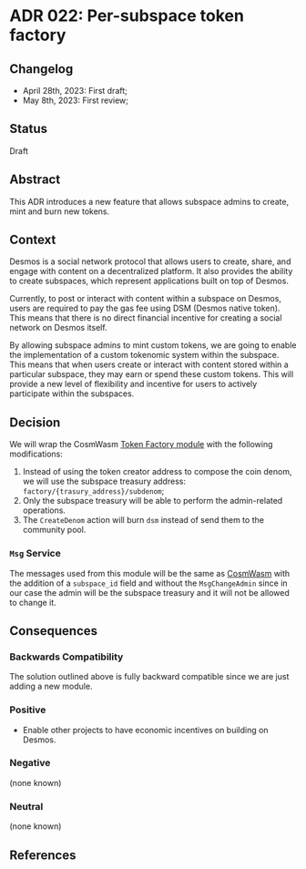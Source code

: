 # ADR 022: Per-subspace token factory

## Changelog
- April 28th, 2023: First draft;
- May 8th, 2023: First review;

## Status

Draft

## Abstract

This ADR introduces a new feature that allows subspace admins to create, mint and burn new tokens. 

## Context

Desmos is a social network protocol that allows users to create, share, and engage with content on a decentralized platform. It also provides the ability to create subspaces, which represent applications built on top of Desmos.

Currently, to post or interact with content within a subspace on Desmos, users are required to pay the gas fee using DSM (Desmos native token). This means that there is no direct financial incentive for creating a social network on Desmos itself.

By allowing subspace admins to mint custom tokens, we are going to enable the implementation of a custom tokenomic system within the subspace. This means that when users create or interact with content stored within a particular subspace, they may earn or spend these custom tokens. This will provide a new level of flexibility and incentive for users to actively participate within the subspaces.

## Decision

We will wrap the CosmWasm [Token Factory module](https://github.com/CosmWasm/token-factory/blob/main/x/tokenfactory)
with the following modifications:
1. Instead of using the token creator address to compose the coin denom, we will use the subspace treasury address: `factory/{trasury_address}/subdenom`;
2. Only the subspace treasury will be able to perform the admin-related operations.
3. The `CreateDenom` action will burn `dsm` instead of send them to the community pool.  


### `Msg` Service
The messages used from this module will be the same as [CosmWasm](https://github.com/CosmWasm/token-factory/blob/main/proto/osmosis/tokenfactory/v1beta1/tx.proto)
with the addition of a `subspace_id` field and without the `MsgChangeAdmin` since in our case the admin will be the 
subspace treasury and it will not be allowed to change it.

## Consequences

### Backwards Compatibility

The solution outlined above is fully backward compatible since we are just adding a new module.

### Positive

- Enable other projects to have economic incentives on building on Desmos.

### Negative

(none known)

### Neutral

(none known)

## References